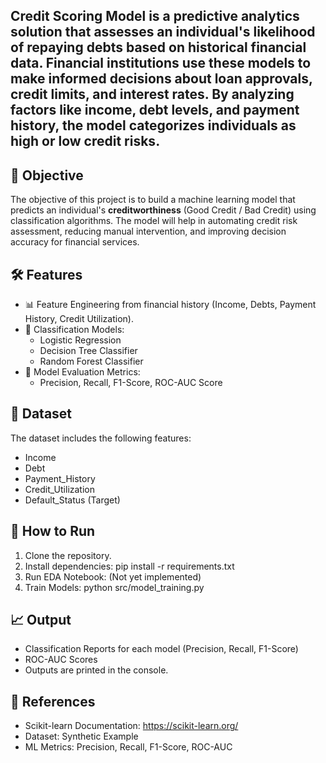 ## Credit Scoring Model is a predictive analytics solution that assesses an individual's likelihood of repaying debts based on historical financial data. Financial institutions use these models to make informed decisions about loan approvals, credit limits, and interest rates. By analyzing factors like income, debt levels, and payment history, the model categorizes individuals as high or low credit risks.

## 🎯 Objective
The objective of this project is to build a machine learning model that predicts an individual's **creditworthiness** (Good Credit / Bad Credit) using classification algorithms. The model will help in automating credit risk assessment, reducing manual intervention, and improving decision accuracy for financial services.

## 🛠️ Features
- 📊 Feature Engineering from financial history (Income, Debts, Payment History, Credit Utilization).
- 🤖 Classification Models:
  - Logistic Regression
  - Decision Tree Classifier
  - Random Forest Classifier
- 🧪 Model Evaluation Metrics:
  - Precision, Recall, F1-Score, ROC-AUC Score

## 📂 Dataset
The dataset includes the following features:
- Income
- Debt
- Payment_History
- Credit_Utilization
- Default_Status (Target)

## 🚀 How to Run
1. Clone the repository.
2. Install dependencies:
    pip install -r requirements.txt
3. Run EDA Notebook: (Not yet implemented)
4. Train Models:
    python src/model_training.py

## 📈 Output
- Classification Reports for each model (Precision, Recall, F1-Score)
- ROC-AUC Scores
- Outputs are printed in the console.

## 🔗 References
- Scikit-learn Documentation: https://scikit-learn.org/
- Dataset: Synthetic Example
- ML Metrics: Precision, Recall, F1-Score, ROC-AUC
